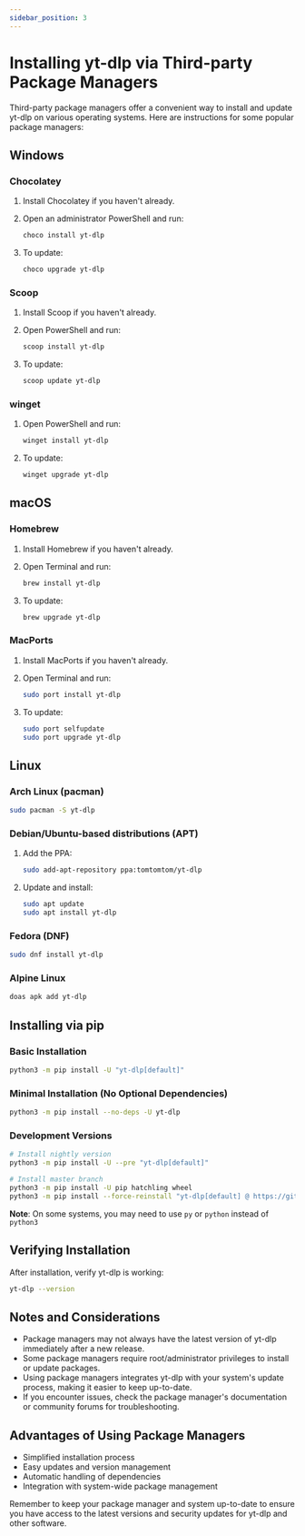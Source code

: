 ```yaml
---
sidebar_position: 3
---
```


# Installing yt-dlp via Third-party Package Managers

Third-party package managers offer a convenient way to install and update yt-dlp on various operating systems. Here are instructions for some popular package managers:

## Windows

### Chocolatey

1. Install Chocolatey if you haven't already.
2. Open an administrator PowerShell and run:

   ```sh
   choco install yt-dlp
   ```

3. To update:

   ```sh
   choco upgrade yt-dlp
   ```

### Scoop

1. Install Scoop if you haven't already.
2. Open PowerShell and run:

   ```sh
   scoop install yt-dlp
   ```

3. To update:

   ```sh
   scoop update yt-dlp
   ```

### winget

1. Open PowerShell and run:

   ```sh
   winget install yt-dlp
   ```

2. To update:

   ```sh
   winget upgrade yt-dlp
   ```

## macOS

### Homebrew

1. Install Homebrew if you haven't already.
2. Open Terminal and run:

   ```sh
   brew install yt-dlp
   ```

3. To update:

   ```sh
   brew upgrade yt-dlp
   ```

### MacPorts

1. Install MacPorts if you haven't already.
2. Open Terminal and run:

   ```sh
   sudo port install yt-dlp
   ```

3. To update:

   ```sh
   sudo port selfupdate
   sudo port upgrade yt-dlp
   ```

## Linux

### Arch Linux (pacman)

```sh
sudo pacman -S yt-dlp
```

### Debian/Ubuntu-based distributions (APT)

1. Add the PPA:

   ```sh
   sudo add-apt-repository ppa:tomtomtom/yt-dlp
   ```

2. Update and install:

   ```sh
   sudo apt update
   sudo apt install yt-dlp
   ```

### Fedora (DNF)

```sh
sudo dnf install yt-dlp
```

### Alpine Linux

```sh
doas apk add yt-dlp
```

## Installing via pip

### Basic Installation

```sh
python3 -m pip install -U "yt-dlp[default]"
```

### Minimal Installation (No Optional Dependencies)

```sh
python3 -m pip install --no-deps -U yt-dlp
```

### Development Versions

```sh
# Install nightly version
python3 -m pip install -U --pre "yt-dlp[default]"

# Install master branch
python3 -m pip install -U pip hatchling wheel
python3 -m pip install --force-reinstall "yt-dlp[default] @ https://github.com/yt-dlp/yt-dlp/archive/master.tar.gz"
```

**Note**: On some systems, you may need to use `py` or `python` instead of `python3`

## Verifying Installation

After installation, verify yt-dlp is working:

```sh
yt-dlp --version
```

## Notes and Considerations

- Package managers may not always have the latest version of yt-dlp immediately after a new release.
- Some package managers require root/administrator privileges to install or update packages.
- Using package managers integrates yt-dlp with your system's update process, making it easier to keep up-to-date.
- If you encounter issues, check the package manager's documentation or community forums for troubleshooting.

## Advantages of Using Package Managers

- Simplified installation process
- Easy updates and version management
- Automatic handling of dependencies
- Integration with system-wide package management

Remember to keep your package manager and system up-to-date to ensure you have access to the latest versions and security updates for yt-dlp and other software.
